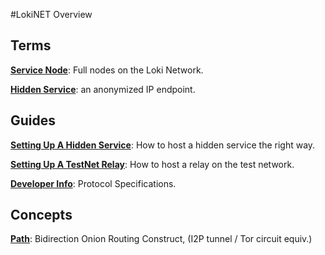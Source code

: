 #LokiNET Overview

## Terms

**[Service Node](/LokiNET/ServiceNodes/SNOverview)**: Full nodes on the Loki Network.

**[Hidden Service](/LokiNET/HiddenService/HSOverview)**: an anonymized IP endpoint.

## Guides

**[Setting Up A Hidden Service](/LokiNET/Guides/HiddenService)**: How to host a hidden service the right way.

**[Setting Up A TestNet Relay](/LokiNET/Guides/TestNetRelay)**: How to host a relay on the test network.

**[Developer Info](/LokiNET/DeveloperInfo)**: Protocol Specifications.

## Concepts

**[Path](/LokiNET/Concepts/OnionRouting)**: Bidirection Onion Routing Construct, (I2P tunnel / Tor circuit equiv.)



